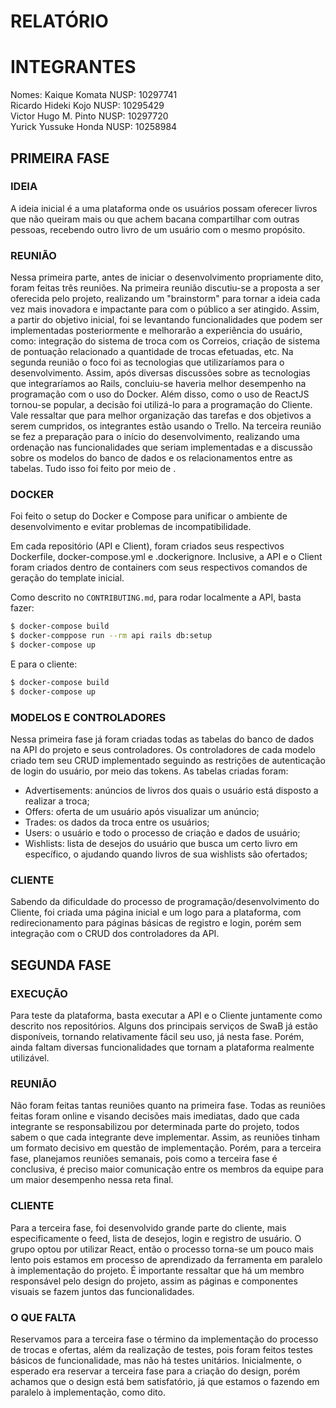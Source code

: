# RELATÓRIO

# INTEGRANTES

Nomes:  Kaique Komata           NUSP: 10297741</br>
        Ricardo Hideki Kojo     NUSP: 10295429</br>
        Victor Hugo M. Pinto    NUSP: 10297720</br>
        Yurick Yussuke Honda    NUSP: 10258984</br>

## PRIMEIRA FASE

### IDEIA

A ideia inicial é a uma plataforma onde os usuários possam oferecer livros que não queiram mais ou que achem bacana compartilhar com outras pessoas, recebendo outro livro de um usuário com o mesmo propósito. 

### REUNIÃO

Nessa primeira parte, antes de iniciar o desenvolvimento propriamente dito, foram feitas três reuniões. 
Na primeira reunião discutiu-se a proposta a ser oferecida pelo projeto, realizando um "brainstorm" para tornar a ideia cada vez mais inovadora e impactante para com o público a ser atingido. Assim, a partir do objetivo inicial, foi se levantando funcionalidades que podem ser implementadas posteriormente e melhorarão a experiência do usuário, como: integração do sistema de troca com os Correios, criação de sistema de pontuação relacionado a quantidade de trocas efetuadas, etc.
Na segunda reunião o foco foi as tecnologias que utilizaríamos para o desenvolvimento. Assim, após diversas discussões sobre as tecnologias que integraríamos ao Rails, concluiu-se haveria melhor desempenho na programação com o uso do Docker. Além disso, como o uso de ReactJS tornou-se popular, a decisão foi utilizá-lo para a programação do Cliente. Vale ressaltar que para melhor organização das tarefas e dos objetivos a serem cumpridos, os integrantes estão usando o Trello.
Na terceira reunião se fez a preparação para o início do desenvolvimento, realizando uma ordenação nas funcionalidades que seriam implementadas e a discussão sobre os modelos do banco de dados e os relacionamentos entre as tabelas. Tudo isso foi feito por meio de .

### DOCKER

Foi feito o setup do Docker e Compose para unificar o ambiente de desenvolvimento e evitar problemas de incompatibilidade. 

Em cada repositório (API e Client), foram criados seus respectivos Dockerfile, docker-compose.yml e .dockerignore. Inclusive, a API e o Client foram criados dentro de containers com seus respectivos comandos de geração do template inicial.

Como descrito no `CONTRIBUTING.md`, para rodar localmente a API, basta fazer: 

```bash
$ docker-compose build
$ docker-comppose run --rm api rails db:setup
$ docker-compose up
```

E para o cliente:

```bash
$ docker-compose build
$ docker-compose up
```

### MODELOS E CONTROLADORES

Nessa primeira fase já foram criadas todas as tabelas do banco de dados na API do projeto e seus controladores. Os controladores de cada modelo criado tem seu CRUD implementado seguindo as restrições de autenticação de login do usuário, por meio das tokens.
As tabelas criadas foram: 
* Advertisements: anúncios de livros dos quais o usuário está disposto a realizar a troca;
* Offers: oferta de um usuário após visualizar um anúncio;
* Trades: os dados da troca entre os usuários;
* Users: o usuário e todo o processo de criação e dados de usuário;
* Wishlists: lista de desejos do usuário que busca um certo livro em específico, o ajudando quando livros de sua wishlists são ofertados;

### CLIENTE

Sabendo da dificuldade do processo de programação/desenvolvimento do Cliente, foi criada uma página inicial e um logo para a plataforma, com redirecionamento para páginas básicas de registro e login, porém sem integração com o CRUD dos controladores da API.

## SEGUNDA FASE

### EXECUÇÃO

Para teste da plataforma, basta executar a API e o Cliente juntamente como descrito nos repositórios. Alguns dos principais serviços de SwaB já estão disponíveis, tornando relativamente fácil seu uso, já nesta fase. Porém, ainda faltam diversas funcionalidades que tornam a plataforma realmente utilizável.

### REUNIÃO

Não foram feitas tantas reuniões quanto na primeira fase. Todas as reuniões feitas foram online e visando decisões mais imediatas, dado que cada integrante se responsabilizou por determinada parte do projeto, todos sabem o que cada integrante deve implementar. Assim, as reuniões tinham um formato decisivo em questão de implementação. Porém, para a terceira fase, planejamos reuniões semanais, pois como a terceira fase é conclusiva, é preciso maior comunicação entre os membros da equipe para um maior desempenho nessa reta final.

### CLIENTE

Para a terceira fase, foi desenvolvido grande parte do cliente, mais especificamente o feed, lista de desejos, login e registro de usuário. O grupo optou por utilizar React, então o processo torna-se um pouco mais lento pois estamos em processo de aprendizado da ferramenta em paralelo à implementação do projeto. É importante ressaltar que há um membro responsável pelo design do projeto, assim as páginas e componentes visuais se fazem juntos das funcionalidades.

### O QUE FALTA

Reservamos para a terceira fase o término da implementação do processo de trocas e ofertas, além da realização de testes, pois foram feitos testes básicos de funcionalidade, mas não há testes unitários. Inicialmente, o esperado era reservar a terceira fase para a criação do design, porém achamos que o design está bem satisfatório, já que estamos o fazendo em paralelo à implementação, como dito.
